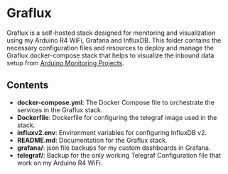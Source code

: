 # Graflux

Graflux is a self-hosted stack designed for monitoring and visualization using my Arduino R4 WiFi, Grafana and InfluxDB. This folder contains the necessary configuration files and resources to deploy and manage the Graflux docker-compose stack that helps to visualize the inbound data setup from [Arduino Monitoring Projects](https://github.com/mackmoe/arduino-projects).

## Contents

- **docker-compose.yml**: The Docker Compose file to orchestrate the services in the Graflux stack.
- **Dockerfile**: Dockerfile for configuring the telegraf image used in the stack.
- **influxv2.env**: Environment variables for configuring InfluxDB v2.
- **README.md**: Documentation for the Graflux stack.
- **grafana/**: json file backups for my custom dashboards in Grafana.
- **telegraf/**: Backup for the only working Telegraf Configuration file that work on my Arduino R4 WiFi.